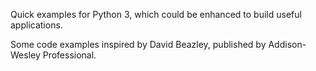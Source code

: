 Quick examples for Python 3, which could be enhanced to build useful applications.

Some code examples inspired by David Beazley, published by Addison-Wesley Professional.


